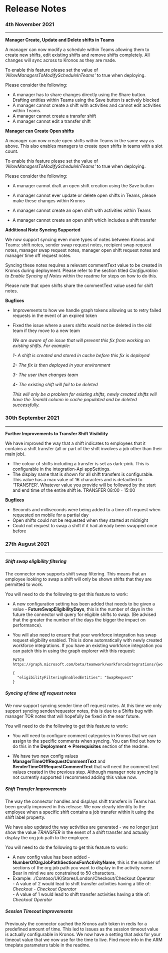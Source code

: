 # Release Notes

### 4th November 2021

------

**Manager Create, Update and Delete shifts in Teams**

A manager can now modify a schedule within Teams allowing them to create new shifts, edit existing shifts and remove shifts completely. All changes will sync across to Kronos as they are made.

To enable this feature please set the value of *'AllowManagersToModifyScheduleInTeams'* to true when deploying. 

Please consider the following:

- A manager has to share changes directly using the Share button. Drafting entities within Teams using the Save button is actively blocked
- A manager cannot create a shift with activities and cannot edit activities within Teams. 
- A manager cannot create a transfer shift
- A manager cannot edit a transfer shift

**Manager can Create Open shifts**

A manager can now create open shifts within Teams in the same way as above. This also enables managers to create open shifts in teams with a slot count.

To enable this feature please set the value of *'AllowManagersToModifyScheduleInTeams'* to true when deploying. 

Please consider the following:

- A manager cannot draft an open shift creation using the Save button

- A manager cannot ever update or delete open shifts in Teams, please make these changes within Kronos
- A manager cannot create an open shift with activities within Teams
- A manager cannot create an open shift which includes a shift transfer

**Additional Note Syncing Supported** 

We now support syncing even more types of notes between Kronos and Teams: shift notes, sender swap request notes, recipient swap request notes, manager swap request notes, manager open shift request notes and manager time off request notes.

Syncing these notes requires a relevant commentText value to be created in Kronos during deployment. Please refer to the section titled *Configuration to Enable Syncing of Notes* within the readme for steps on how to do this.

Please note that open shifts share the commentText value used for shift notes.

**Bugfixes**

- Improvements to how we handle graph tokens allowing us to retry failed requests in the event of an expired token

- Fixed the issue where a users shifts would not be deleted in the old team if they move to a new team 

  *We are aware of an issue that will prevent this fix from working on existing shifts. For example:*

  *1- A shift is created and stored in cache before this fix is deployed*

  *2- The fix is then deployed in your environment*

  *3- The user then changes team*

  *4- The existing shift will fail to be deleted*

  *This will only be a problem for existing shifts, newly created shifts will have the TeamId column in cache populated and be deleted successfully.*

### 30th September 2021

------

**Further Improvements to Transfer Shift Visibility**

We have improved the way that a shift indicates to employees that it contains a shift transfer (all or part of the shift involves a job other than their main job).

- The colour of shifts including a transfer is set as dark-pink. This is configurable in the integration-Api appSettings.
- The display name that is shown for all shift transfers is configurable. This value has a max value of 16 characters and is defaulted to 'TRANSFER'. Whatever value you provide will be followed by the start and end time of the entire shift ie. TRANSFER 08:00 - 15:00 

**Bugfixes**

- Seconds and milliseconds were being added to a time off request when requested on mobile for a partial day
- Open shifts could not be requested when they started at midnight
- Could not request to swap a shift if it had already been swapped once before



### 27th August 2021

------

##### Shift swap eligibility filtering

The connector now supports shift swap filtering. This means that an employee looking to swap a shift will only be shown shifts that they are permitted to work. 

You will need to do the following to get this feature to work:

- A new configuration setting has been added that needs to be given a value - **FutureSwapEligibilityDays**, this is the number of days in the future the connector will query for eligible shifts to swap. (Be advised that the greater the number of the days the bigger the impact on performance).

- You will also need to ensure that your workforce integration has swap request eligibility enabled. This is done automatically with newly created workforce integrations. If you have an existing workforce integration you can patch this in using the graph explorer with this request: 

  ```
  PATCH https://graph.microsoft.com/beta/teamwork/workforceIntegrations/{workforceIntegrationId}
  
  {
  	"eligibilityFilteringEnabledEntities": "SwapRequest"
  }
  ```

##### Syncing of time off request notes

We now support syncing sender time off request notes. At this time we only support syncing sender/requestor notes, this is due to a Shifts bug with manager TOR notes that will hopefully be fixed in the near future.

You will need to do the following to get this feature to work:

- You will need to configure comment categories in Kronos that we can assign to the specific comments when syncing. You can find out how to do this in the **Deployment -> Prerequisites** section of the readme.

- We have two new config values **ManagerTimeOffRequestCommentText** and **SenderTimeOffRequestCommentText** that will need the comment text values created in the previous step. Although manager note syncing is not currently supported I recommend adding this value now.

##### Shift Transfer Improvements

The way the connector handles and displays shift transfers in Teams has been greatly improved in this release. We now clearly identify to the employee when a specific shift contains a job transfer within it using the shift label property.

We have also updated the way activities are generated - we no longer just show the value *TRANSFER* in the event of a shift transfer and actually display the org job path to the employee. 

You will need to do the following to get this feature to work:

- A new config value has been added - **NumberOfOrgJobPathSectionsForActivityName**, this is the number of sections of the org job path you want to display in the activity name. Bear in mind we are constrained to 50 characters.
- Example: ./Contoso/UK/Stores/London/Checkout/Checkout Operator <br/> - A value of 2 would lead to shift transfer activities having a title of: _Checkout - Checkout Operator_ <br/> - A value of 1 would lead to shift transfer activities having a title of: _Checkout Operator_

##### Session Timeout Improvements

Previously the connector cached the Kronos auth token in redis for a predefined amount of time. This led to issues as the session timeout value is actually configurable in Kronos. We now have a setting that asks for your timeout value that we now use for the time to live. Find more info in the ARM tmeplate parameters table in the readme.